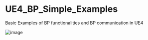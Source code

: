 # UE4_BP_Simple_Examples
Basic Examples of BP functionalities and BP communication in UE4

![image](https://user-images.githubusercontent.com/11277981/88486735-c7e5b780-cf77-11ea-9766-ee1e03f2a368.png)
